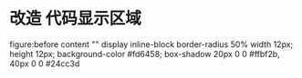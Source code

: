# 改造 代码显示区域

figure:before
content ""
display inline-block
border-radius 50%
width 12px;
height 12px;
background-color #fd6458;
box-shadow 20px 0 0 #ffbf2b, 40px 0 0 #24cc3d
